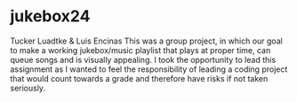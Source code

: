 # jukebox24
Tucker Luadtke &
Luis Encinas
This was a group project, in which our goal to make a working jukebox/music playlist that plays at proper time, can queue songs and is visually appealing. I took the opportunity to lead this assignment as I wanted to feel the responsibility of leading a coding project that would count towards a grade and therefore have risks if not taken seriously. 
